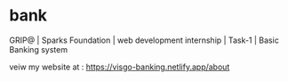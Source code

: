 # bank
GRIP@ | Sparks Foundation | web development internship | Task-1 | Basic Banking system

veiw my website at :
https://visgo-banking.netlify.app/about
